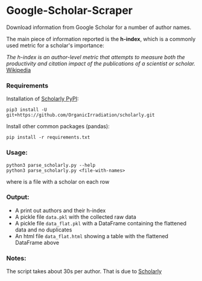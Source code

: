 # Google-Scholar-Scraper
Download information from Google Scholar for a number of author names. 

The main piece of information reported is the **h-index**, which is a commonly used metric for a scholar's importance:

*The h-index is an author-level metric that attempts to measure both the productivity and citation impact of the publications of a scientist or scholar.* [Wikipedia](https://en.wikipedia.org/wiki/H-index)


### Requirements
Installation of [Scholarly PyPI](https://pypi.org/project/scholarly/): 

`pip3 install -U git+https://github.com/OrganicIrradiation/scholarly.git`

Install other common packages (pandas): 

`pip install -r requirements.txt`

### Usage:
```
python3 parse_scholarly.py --help
python3 parse_scholarly.py <file-with-names>
```

where <file-with-names> is a file with a scholar on each row

### Output:
* A print out authors and their h-index
* A pickle file `data.pkl` with the collected raw data
* A pickle file `data_flat.pkl` with a DataFrame containing the flattened data and no duplicates
* An html file `data_flat.html` showing a table with the flattened DataFrame above

### Notes:
The script takes about 30s per author. That is due to [Scholarly](https://pypi.org/project/scholarly/)
	
